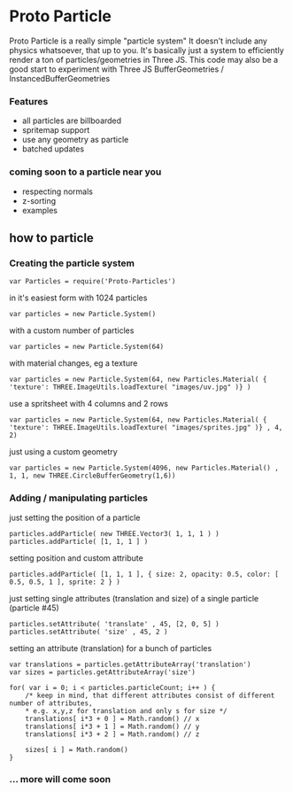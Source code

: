 # Proto Particle

Proto Particle is a really simple "particle system"
It doesn't include any physics whatsoever, that up to you.
It's basically just a system to efficiently render a ton of particles/geometries in Three JS.
This code may also be a good start to experiment with Three JS BufferGeometries / InstancedBufferGeometries

### Features
- all particles are billboarded
- spritemap support
- use any geometry as particle
- batched updates

### coming soon to a particle near you
- respecting normals
- z-sorting
- examples

## how to particle

### Creating the particle system

    var Particles = require('Proto-Particles')

in it's easiest form with 1024 particles

    var particles = new Particle.System()

with a custom number of particles

    var particles = new Particle.System(64)

with material changes, eg a texture

    var particles = new Particle.System(64, new Particles.Material( { 'texture': THREE.ImageUtils.loadTexture( "images/uv.jpg" )} )

use a spritsheet with 4 columns and 2 rows

    var particles = new Particle.System(64, new Particles.Material( { 'texture': THREE.ImageUtils.loadTexture( "images/sprites.jpg" )} , 4, 2)

just using a custom geometry

    var particles = new Particle.System(4096, new Particles.Material() , 1, 1, new THREE.CircleBufferGeometry(1,6))

### Adding / manipulating particles

just setting the position of a particle

    particles.addParticle( new THREE.Vector3( 1, 1, 1 ) )
    particles.addParticle( [1, 1, 1 ] )

setting position and custom attribute

    particles.addParticle( [1, 1, 1 ], { size: 2, opacity: 0.5, color: [ 0.5, 0.5, 1 ], sprite: 2 } )

just setting single attributes (translation and size) of a single particle (particle #45)

    particles.setAttribute( 'translate' , 45, [2, 0, 5] )
    particles.setAttribute( 'size' , 45, 2 )

setting an attribute (translation) for a bunch of particles

```
var translations = particles.getAttributeArray('translation')
var sizes = particles.getAttributeArray('size')

for( var i = 0; i < particles.particleCount; i++ ) {
    /* keep in mind, that different attributes consist of different number of attributes, 
    * e.g. x,y,z for translation and only s for size */
    translations[ i*3 + 0 ] = Math.random() // x
    translations[ i*3 + 1 ] = Math.random() // y
    translations[ i*3 + 2 ] = Math.random() // z

    sizes[ i ] = Math.random()
}
```

### ... more will come soon




